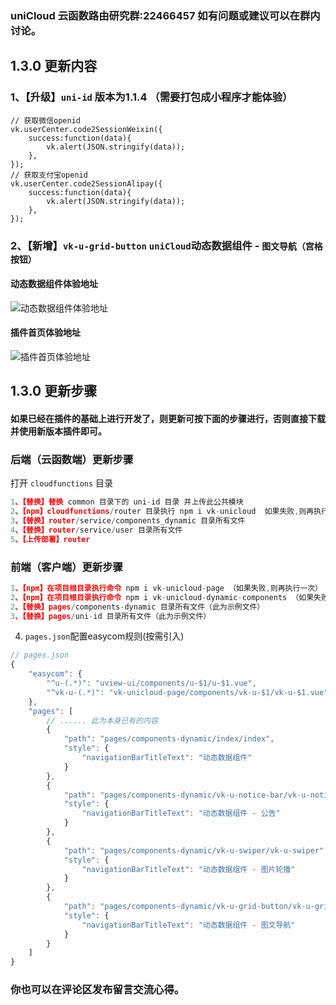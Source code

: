 ### uniCloud 云函数路由研究群:22466457 如有问题或建议可以在群内讨论。

## 1.3.0 更新内容
### 1、【升级】`uni-id` 版本为1.1.4 （需要打包成小程序才能体验）
```
// 获取微信openid
vk.userCenter.code2SessionWeixin({
	success:function(data){
		vk.alert(JSON.stringify(data));
	},
});
// 获取支付宝openid
vk.userCenter.code2SessionAlipay({
	success:function(data){
		vk.alert(JSON.stringify(data));
	},
});
```
### 2、【新增】`vk-u-grid-button` `uniCloud`动态数据组件 - `图文导航（宫格按钮）`

#### 动态数据组件体验地址
![动态数据组件体验地址](https://vkceyugu.cdn.bspapp.com/VKCEYUGU-vk-cloud-router-test/51dc8810-e9ae-11ea-81ea-f115fe74321c.png?x-oss-process=image/resize,h_250 "动态数据组件体验地址")
#### 插件首页体验地址
![插件首页体验地址](https://vkceyugu.cdn.bspapp.com/VKCEYUGU-vk-cloud-router-test/51de83e0-e9ae-11ea-81ea-f115fe74321c.png?x-oss-process=image/resize,h_250 "插件首页体验地址")
 
## 1.3.0 更新步骤
#### 如果已经在插件的基础上进行开发了，则更新可按下面的步骤进行，否则直接下载并使用新版本插件即可。

### 后端（云函数端）更新步骤
打开 `cloudfunctions` 目录

```js
1、【替换】替换 common 目录下的 uni-id 目录 并上传此公共模块
2、【npm】cloudfunctions/router 目录执行 npm i vk-unicloud  如果失败,则再执行一次
3、【替换】router/service/components_dynamic 目录所有文件
4、【替换】router/service/user 目录所有文件
5、【上传部署】router
```

### 前端（客户端）更新步骤

```js
1、【npm】在项目根目录执行命令 npm i vk-unicloud-page （如果失败,则再执行一次）
2、【npm】在项目根目录执行命令 npm i vk-unicloud-dynamic-components （如果失败,则再执行一次）
2、【替换】pages/components-dynamic 目录所有文件（此为示例文件）
3、【替换】pages/uni-id 目录所有文件（此为示例文件）
```


4. `pages.json`配置easycom规则(按需引入)

```js
// pages.json
{
	"easycom": {
		"^u-(.*)": "uview-ui/components/u-$1/u-$1.vue",
		"^vk-u-(.*)": "vk-unicloud-page/components/vk-u-$1/vk-u-$1.vue"
	},
	"pages": [
		// ...... 此为本身已有的内容
		{
			"path": "pages/components-dynamic/index/index",
			"style": {
				"navigationBarTitleText": "动态数据组件"
			}
		},
		{
			"path": "pages/components-dynamic/vk-u-notice-bar/vk-u-notice-bar",
			"style": {
				"navigationBarTitleText": "动态数据组件 - 公告"
			}
		},
		{
			"path": "pages/components-dynamic/vk-u-swiper/vk-u-swiper",
			"style": {
				"navigationBarTitleText": "动态数据组件 - 图片轮播"
			}
		},
		{
			"path": "pages/components-dynamic/vk-u-grid-button/vk-u-grid-button",
			"style": {
				"navigationBarTitleText": "动态数据组件 - 图文导航"
			}
		}
	]
}
```



### 你也可以在评论区发布留言交流心得。
